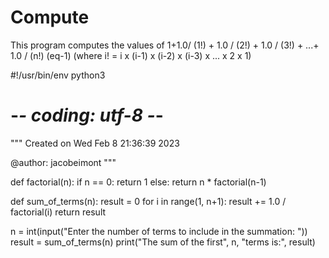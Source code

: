 # Compute
This program computes the values of 1+1.0/ (1!) + 1.0 / (2!) + 1.0 / (3!) + ...+ 1.0 / (n!) (eq-1) (where i! = i x (i-1) x (i-2) x (i-3) x ... x 2 x 1)

#!/usr/bin/env python3
# -*- coding: utf-8 -*-
"""
Created on Wed Feb  8 21:36:39 2023

@author: jacobeimont
"""

def factorial(n):
    if n == 0:
        return 1
    else:
        return n * factorial(n-1)

def sum_of_terms(n):
    result = 0
    for i in range(1, n+1):
        result += 1.0 / factorial(i)
    return result

n = int(input("Enter the number of terms to include in the summation: "))
result = sum_of_terms(n)
print("The sum of the first", n, "terms is:", result)
